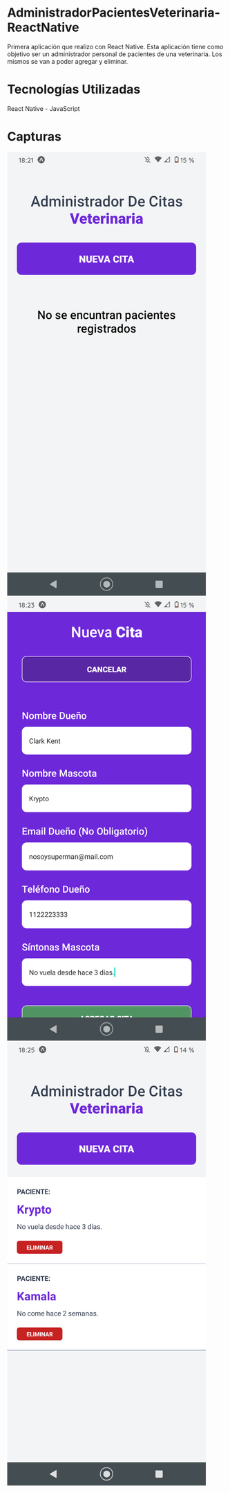 # AdministradorPacientesVeterinaria-ReactNative
Primera aplicación que realizo con React Native. Esta aplicación tiene como objetivo ser un administrador personal de pacientes de una veterinaria. Los mismos se van a poder agregar y eliminar.

# Tecnologías Utilizadas
React Native - JavaScript

# Capturas
![alt text](https://github.com/MartinLaRosa27/AdministradorPacientesVeterinaria-ReactNative/blob/main/recursos/captura1.png?raw=true)
![alt text](https://github.com/MartinLaRosa27/AdministradorPacientesVeterinaria-ReactNative/blob/main/recursos/captura2.png?raw=true)
![alt text](https://github.com/MartinLaRosa27/AdministradorPacientesVeterinaria-ReactNative/blob/main/recursos/captura3.png?raw=true)

